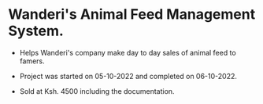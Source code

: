 # Wanderi's Animal Feed Management System.

- Helps Wanderi's company make day to day sales of animal feed to famers.

- Project was started on 05-10-2022 and completed on 06-10-2022.
- Sold at Ksh. 4500 including the documentation.

